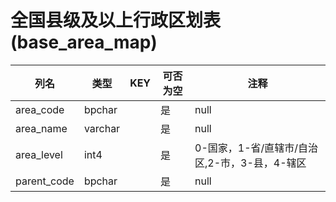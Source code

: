 # 全国县级及以上行政区划表(base_area_map)
| 列名   | 类型   | KEY  | 可否为空 | 注释   |
| ---- | ---- | ---- | ---- | ---- |
|area_code|bpchar||是|null|
|area_name|varchar||是|null|
|area_level|int4||是|0-国家，1-省/直辖市/自治区,2-市，3-县，4-辖区|
|parent_code|bpchar||是|null|
